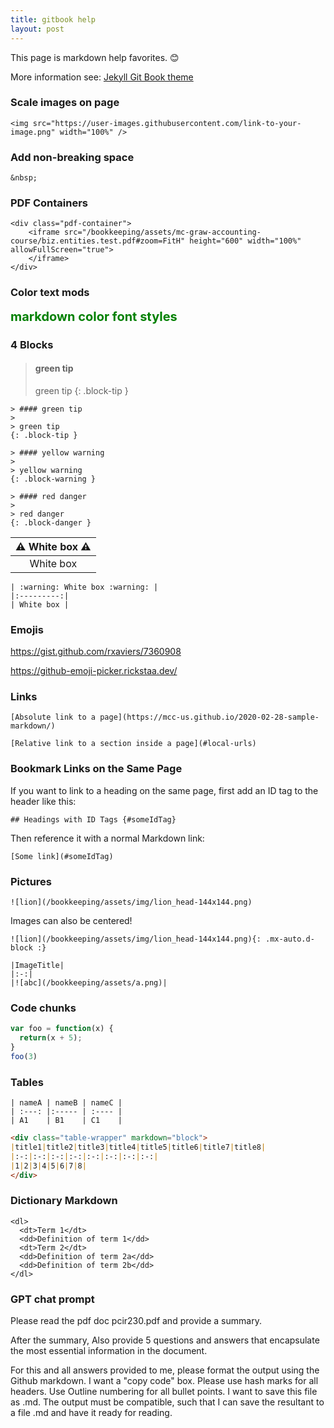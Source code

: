 ```yaml
---
title: gitbook help
layout: post
---
```


This page is markdown help favorites. :blush:

More information see: [Jekyll Git Book theme](https://github.com/sighingnow/jekyll-gitbook)

### Scale images on page

```
<img src="https://user-images.githubusercontent.com/link-to-your-image.png" width="100%" />
```

### Add non-breaking space

`&nbsp;`


### PDF Containers

```
<div class="pdf-container">
    <iframe src="/bookkeeping/assets/mc-graw-accounting-course/biz.entities.test.pdf#zoom=FitH" height="600" width="100%" allowFullScreen="true">
    </iframe>
</div>
```

### Color text mods

<span style="color:green;font-weight:700;font-size:20px">
    markdown color font styles
</span>

### 4 Blocks

>#### green tip
>
> green tip
{: .block-tip }

```
> #### green tip
>
> green tip
{: .block-tip }
```

```
> #### yellow warning
>
> yellow warning
{: .block-warning }
```

```
> #### red danger
>
> red danger
{: .block-danger }
```

| :warning: White box :warning: |
|:---------:|
| White box |

```
| :warning: White box :warning: |
|:---------:|
| White box |
```

### Emojis

https://gist.github.com/rxaviers/7360908

https://github-emoji-picker.rickstaa.dev/

### Links

```
[Absolute link to a page](https://mcc-us.github.io/2020-02-28-sample-markdown/)
```

```
[Relative link to a section inside a page](#local-urls)
```

### Bookmark Links on the Same Page

If you want to link to a heading on the same page, first add an ID tag to the header like this:

```## Headings with ID Tags {#someIdTag}```

Then reference it with a normal Markdown link:

```[Some link](#someIdTag)```


### Pictures

```
![lion](/bookkeeping/assets/img/lion_head-144x144.png)
```

Images can also be centered!

```
![lion](/bookkeeping/assets/img/lion_head-144x144.png){: .mx-auto.d-block :}
```

```
|ImageTitle|
|:-:|
|![abc](/bookkeeping/assets/a.png)|
```

### Code chunks 

```javascript
var foo = function(x) {
  return(x + 5);
}
foo(3)
```

### Tables

```
| nameA | nameB | nameC |
| :---: |:----- | :---- |
| A1    | B1    | C1    |
```

```markdown
<div class="table-wrapper" markdown="block">
|title1|title2|title3|title4|title5|title6|title7|title8|
|:-:|:-:|:-:|:-:|:-:|:-:|:-:|:-:|
|1|2|3|4|5|6|7|8|
</div>
```

### Dictionary Markdown

```
<dl>
  <dt>Term 1</dt>
  <dd>Definition of term 1</dd>
  <dt>Term 2</dt>
  <dd>Definition of term 2a</dd>
  <dd>Definition of term 2b</dd>
</dl>
```

### GPT chat prompt

Please read the pdf doc pcir230.pdf and provide a summary.  

After the summary, Also provide 5 questions and answers that encapsulate the most essential information in the document.

For this and all answers provided to me, please format the output using the Github markdown. I want a "copy code" box. Please use hash marks for all headers. Use Outline numbering for all bullet points. I want to save this file as .md. The output must be compatible, such that I can save the resultant to a file .md and have it ready for reading.
